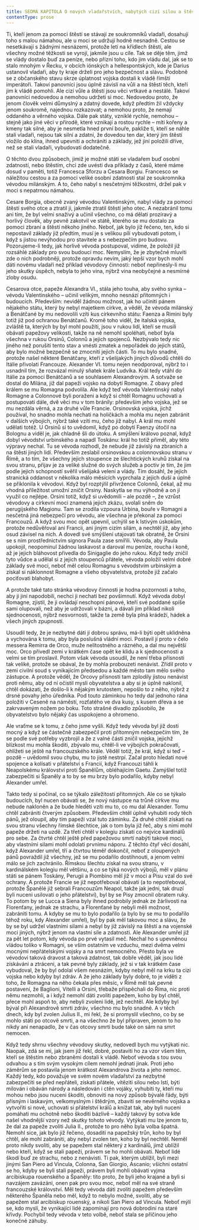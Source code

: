 ```yaml
---
title: SEDMÁ KAPITOLA O nových vladařstvích, nabytých cizí silou a štěstím
contentType: prose
---
```


Ti, kteří jenom za pomoci štěstí se stávají ze soukromníků vladaři, dosahují toho s malou námahou, ale u moci se udržují hodně nesnadně. Cestou se nesetkávají s žádnými nesnázemi, protože letí na křídlech štěstí, ale všechny možné těžkosti se vyrojí, jakmile jsou u cíle. Tak se děje těm, jimž se vlády dostalo buď za peníze, nebo přízní toho, kdo jim vládu dal, jak se to stalo mnohým v Řecku, v obcích iónských a hellespontských, kde je Darius ustanovil vladaři, aby ty kraje drželi pro jeho bezpečnost a slávu. Podobně se z občanského stavu skrze úplatnost vojska dostali k vládě římští imperátoři. Takoví panovníci jsou úplně závislí na vůli a na štěstí těch, kteří jim k vládě pomohli. Ale cizí vůle a štěstí jsou věci vrtkavé a nestálé. Takoví panovníci nedovedou a nemohou udržeti si moc. Nedovedou proto, že jenom člověk velmi důmyslný a zdatný dovede, když předtím žil vždycky jenom soukromě, najednou rozkazovat; a nemohou proto, že nemají oddaného a věrného vojska. Dále pak státy, vzniklé rychle, nemohou – stejně jako jiné věci v přírodě, které vznikají a rostou rychle – míti kořeny a kmeny tak silné, aby je nesmetla hned první bouře, pakliže ti, kteří se náhle stali vladaři, nejsou tak silní a zdatní, že dovedou ten dar, který jim štěstí vložilo do klína, ihned upevniti a ochrániti a základy, jež jiní položili dříve, než se stali vladaři, vybudovati dodatečně.

O těchto dvou způsobech, jimiž je možné státi se vladařem buď osobní zdatností, nebo štěstím, chci zde uvésti dva příklady z časů, které máme dosud v paměti, totiž Francesca Sforzu a Cesara Borgiu. Francesco se náležitou cestou a za pomoci veliké osobní zdatnosti stal ze soukromníka vévodou milánským. A to, čeho nabyl s nesčetnými těžkostmi, držel pak v moci s nepatrnou námahou.

Cesare Borgia, obecně zvaný vévodou Valentinským, nabyl vlády za pomoci štěstí svého otce a ztratil ji, jakmile ztratil štěstí jeho otec. A nezabránil tomu ani tím, že byl velmi snaživý a učinil všechno, co má dělati prozíravý a horlivý člověk, aby pevně zakotvil ve státě, kterého se mu dostalo za pomoci zbraní a štěstí někoho jiného. Neboť, jak bylo již řečeno, ten, kdo si nepostavil základy již předtím, musí je s velikou pílí vybudovati potom, i když s jistou nevýhodou pro stavitele a s nebezpečím pro budovu. Pozorujeme-li tedy, jak horlivě vévoda postupoval, vidíme, že položil již rozsáhlé základy pro svou budoucí moc. Nemyslím, že je zbytečné mluviti zde o nich podrobněji, protože opravdu nevím, jaký lepší vzor bych mohl dáti novému vladaři než příklad vévodovy činnosti: neboť nepřinesly-li mu jeho skutky úspěch, nebyla to jeho vina, nýbrž vina neobyčejné a nesmírné zloby osudu.

Cesarova otce, papeže Alexandra VI., stála jeho touha, aby svého synka – vévodu Valentinského – učinil velikým, mnoho nesnází přítomných i budoucích. Především: neviděl žádnou možnost, jak ho učiniti pánem nějakého státu, který by nebyl majetkem církve, a věděl, že vévoda milánský a Benátčané by mu nedovolili vzíti kus církevního státu: Faenza a Rimini byly totiž již pod ochranou Benátčanů. Kromě toho viděl, že italská vojska, zvláště ta, kterých by byl mohl použíti, jsou v rukou lidí, kteří se musili obávati papežovy velikosti, takže na ně nemohl spoléhati, neboť byla všechna v rukou Orsinů, Colonnů a jejich spojenců. Nezbývalo tedy nic jiného než porušiti tento stav a vnésti zmatek a nepořádek do jejich států, aby bylo možné bezpečně se zmocniti jejich části. To mu bylo snadné, protože našel některé Benátčany, kteří z všelijakých jiných důvodů chtěli do Itálie přivolati Francouze. Alexander VI. tomu nejen neodporoval, nýbrž to i usnadnil tím, že rozvázal minulý sňatek krále Ludvíka. Král tedy vtáhl do Itálie za pomoci Benátčanů a se souhlasem Alexandrovým. A sotvaže se dostal do Milána, již dal papeži vojsko na dobytí Romagne. Z obavy před králem se mu Romagna podvolila. Ale když teď vévoda Valentinský nabyl Romagne a Colonnové byli poraženi a když si chtěl Romagnu uchovati a postupovati dále, dvě věci mu v tom bránily: především jeho vojska, jež se mu nezdála věrná, a za druhé vůle Francie. Orsinovská vojska, jichž používal, ho snadno mohla nechati na holičkách a mohla mu nejen zabránit v dalších výbojích, nýbrž také vzíti mu, čeho již nabyl. A král mu mohl udělati totéž. U Orsinů si to uvědomil, když po dobytí Faenzy útočil na Bolognu a viděl je, jak chladně šli do útoku. A smýšlení královo poznal, když dobyl vévodství urbinského a napadl Toskánu: král ho totiž přiměl, aby této výpravy nechal. Tu se vévoda rozhodl, že nebude již závislý na zbraních a na štěstí jiných lidí. Především zeslabil orsinovskou a colonnovskou stranu v Římě, a to tím, že všechny jejich stoupence ze šlechtických kruhů získal na svou stranu, přijav je za veliké služné do svých služeb a poctiv je tím, že jim podle jejich schopností svěřil všelijaká velení a vlády. Tím dosáhl, že jejich stranická oddanost v několika málo měsících vyprchala z jejich duší a úplně se přiklonila k vévodovi. Když byl rozptýlil přivržence Colonnů, čekal, až mu vhodná příležitost umožní zničit Orsiny. Naskytla se mu výhodně a on jí využil co nejlépe. Orsini totiž, když si uvědomili – ale pozdě –, že vzrůst vévodovy a církevní moci znamená jejich zkázu, svolali sněm do perugijského Magionu. Tam se zrodila vzpoura Urbina, bouře v Romagni a nesčetná jiná nebezpečí pro vévodu, ale všechna je překonal za pomoci Francouzů. A když svou moc opět upevnil, uchýlil se k lstivým úskokům, protože nedůvěřoval ani Francii, ani jiným cizím silám, a nechtěl již, aby jeho osud závisel na nich. A dovedl své smýšlení utajovati tak obratně, že Orsini se s ním prostřednictvím signora Paula zase smířili. Vévoda, aby Paula upokojil, neopominul žádnou laskavost a daroval mu peníze, roucha i koně, až je jejich bláhovost přivedla do Sinigaglie do jeho rukou. Když tedy zničil tyto vůdce a udělal si z jejich stoupenců přátele, vévoda položil velmi dobré základy své moci, neboť měl celou Romagnu s vévodstvím urbinským a získal si náklonnost Romagne a všeho obyvatelstva, protože již začalo pociťovati blahobyt.

A protože také tato stránka vévodovy činnosti je hodna pozornosti a toho, aby ji jiní napodobili, nechci ji nechati bez povšimnutí. Když vévoda dobyl Romagne, zjistil, že ji ovládají neschopní pánové, kteří své poddané spíše sami olupovali, než aby je udržovali v bázni, a dávali jim příklad nikoli sjednocenosti, nýbrž nesvornosti, takže ta země byla plná krádeží, hádek a všech jiných zpupností.

Usoudil tedy, že je nezbytné dáti jí dobrou správu, má-li býti opět uklidněna a vychována k tomu, aby byla poslušná vládní moci. Postavil jí proto v čelo messera Remirra de Orco, muže nelítostného a rázného, a dal mu největší moc. Orco přivedl zemi v krátkém čase opět ke klidu a k sjednocenosti a velmi se tím proslavil. Potom však vévoda usoudil, že není třeba přísnosti tak veliké, protože se obával, že by mohla probouzeti nenávist. Zřídil proto v zemi civilní soud s vynikajícím předsedou a každé město tam mělo svého zástupce. A protože věděl, že Orcovy přísnosti tam zplodily jistou nenávist proti němu, aby od ní očistil mysli obyvatelstva a aby si je úplně naklonil, chtěl dokázati, že došlo-li k nějakým krutostem, nepošlo to z něho, nýbrž z drsné povahy jeho úředníka. Pod touto záminkou ho tedy dal jednoho rána položiti v Ceseně na náměstí, rozťatého ve dva kusy, s kusem dřeva a se zakrvaveným nožem po boku. Toto strašné divadlo způsobilo, že obyvatelstvo bylo nějaký čas uspokojeno a ohromeno.

Ale vraťme se k tomu, z čeho jsme vyšli. Když tedy vévoda byl již dosti mocný a když se částečně zabezpečil proti přítomným nebezpečím tím, že se podle své potřeby vyzbrojil a že z valné části zničil vojska, jejichž blízkost mu mohla škoditi, zbývalo mu, chtěl-li ve výbojích pokračovati, ohlížeti se ještě na francouzského krále. Věděl totiž, že král, když si teď – pozdě – uvědomil svou chybu, mu to jistě nestrpí. Začal proto hledati nové spojence a kolísati v přátelství s Francií, když Francouzi táhli k Neapolskému království proti Španělům, obléhajícím Gaetu. Zamýšlel totiž zabezpečiti si Španěly a to by se mu brzy bylo podařilo, kdyby nebyl Alexander umřel.

Takto tedy si počínal, co se týkalo záležitostí přítomných. Ale co se týkalo budoucích, byl nucen obávati se, že nový nástupce na trůně církve mu nebude nakloněn a že bude hleděti vzíti mu to, co mu dal Alexander. Tomu chtěl zabrániti čtverým způsobem. Především chtěl úplně vyhubiti rody těch pánů, jež oloupil, aby tím papeži vzal tuto záminku. Za druhé chtěl získati na svou stranu všechny římské šlechtice, jak o tom byla již řeč, aby s nimi mohl papeže držeti na uzdě. Za třetí chtěl v kolegiu získati co nejvíce kardinálů pro sebe. Za čtvrté chtěl ještě před papežovou smrtí nabýti takové moci, aby vlastními silami mohl odolati prvnímu náporu. Z těchto čtyř věcí dosáhl, když Alexander umřel, tří a čtvrtou téměř dokončil, neboť z oloupených pánů povraždil již všechny, jež se mu podařilo dostihnouti, a jenom velmi málo se jich zachránilo. Římskou šlechtu získal na svou stranu, v kardinálském kolegiu měl většinu, a co se týká nových výbojů, měl v plánu státi se pánem Toskány, Perugii a Piombino měl již v moci a Pisu vzal do své ochrany. A protože Francie se již nepotřeboval obávati (a to nepotřeboval, protože Španělé již sebrali Francouzům Neapol, takže jak jedni, tak druzí byli nuceni usilovati o jeho přátelství), byl by se Pisy zmocnil obratem ruky. To potom by se Lucca a Siena byly ihned podrobily jednak ze žárlivosti na Florenťany, jednak ze strachu, a Florenťané by nebyli měli možnost, zabrániti tomu. A kdyby se mu to bylo podařilo (a bylo by se mu to podařilo téhož roku, kdy Alexander umřel), byl by pak měl takovou moc a slávu, že by se byl udržel vlastními silami a nebyl by již závislý na štěstí a na vojenské moci jiných, nýbrž jenom na vlastní síle a zdatnosti. Ale Alexander umřel již za pět let potom, kdy vévoda po prvé vytasil meč. Nechal ho s upevněnou vládou toliko v Romagni, se vším ostatním ve vzduchu, mezi dvěma velmi mocnými nepřátelskými vojsky a na smrt nemocného. Přesto byla ve vévodovi taková dravost a taková zdatnost, tak dobře věděl, jak jsou lidé získáváni a ztráceni, a tak pevné byly základy, jež si v tak krátkém čase vybudoval, že by byl odolal všem nesnázím, kdyby nebyl měl na krku ta cizí vojska nebo kdyby byl zdráv. A že jeho základy byly dobré, to je viděti z toho, že Romagna na něho čekala přes měsíc, v Římě měl tak pevné postavení, že Baglioni, Vitelli a Orsini, třebaže přispěchali do Říma, nic proti němu nezmohli, a i když nemohl dáti zvoliti papežem, koho by byl chtěl, přece mohl aspoň to, aby nebyli zvoleni lidé, jež nechtěl. Ale kdyby byl býval při Alexandrově smrti zdráv, všechno mu bylo snadné. A v těch dnech, kdy byl zvolen Julius II., mi řekl, že si promyslil všechno, co by se mohlo státi po otcově smrti, a na všechno že byl připraven, jenom to ho nikdy ani nenapadlo, že v čas otcovy smrti bude také on sám na smrt nemocen.

Když tedy shrnu všechny vévodovy skutky, nedovedl bych mu vytýkati nic. Naopak, zdá se mi, jak jsem již řekl, dobré, postaviti ho za vzor všem těm, kteří se štěstím nebo zbraněmi dostali k vládě. Neboť vévoda s tou svou odvahou a s tím svým vysokým cílem nemohl jednati jinak. Proti jeho záměrům se postavila jenom krátkost Alexandrova života a jeho nemoc. Každý tedy, kdo považuje ve svém novém vladařství za nezbytné zabezpečiti se před nepřáteli, získati přátele, vítěziti silou nebo lstí, býti milován i obáván národy a následován i ctěn vojáky, vyhubiti ty, kteří mu mohou nebo jsou nuceni škoditi, obnoviti na nový způsob bývalé řády, býti přísným i laskavým, velkomyslným i štědrým, zbaviti se nevěrného vojska a vytvořiti si nové, uchovati si přátelství králů a knížat tak, aby byli nuceni pomáhati mu ochotně nebo škoditi bázlivě – každý takový by sotva kde našel vhodnější vzory než skutky tohoto vévody. Vytýkati mu lze jenom to, že dal za papeže zvoliti Julia II., protože to pro něho byla volba špatná. Nemohl sice, jak bylo již řečeno, dosaditi na papežský trůn, koho by byl chtěl, ale mohl zabrániti, aby nebyl zvolen ten, koho by byl nechtěl. Neměl proto nikdy svoliti, aby se papežem stal některý z kardinálů, jimž ublížil nebo kteří, když se stali papeži, právem se ho mohli obávati. Neboť lidé škodí buď ze strachu, nebo z nenávisti. Ti pak, kterým ublížil, byli mezi jinými San Piero ad Vincula, Colonna, San Giorgio, Ascanio; všichni ostatní se ho, kdyby se byli stali papeži, právem byli mohli obávati vyjma arcibiskupa rouenského a Španěly: tito proto, že byli jeho krajané a byli si navzájem zavázáni, onen pak pro svou moc, neboť měl na své straně francouzské království. Měl tedy vévoda dáti zvoliti papežem především některého Španěla nebo měl, když to nebylo možné, svoliti, aby se papežem stal arcibiskup rouenský, a nikoli San Piero ad Vincula. Neboť mýlí se, kdo myslí, že vynikající lidé zapomínají pro nová dobrodiní na staré křivdy. Pochybil tedy vévoda v teto volbě, neboť stala se příčinou jeho konečné záhuby.
